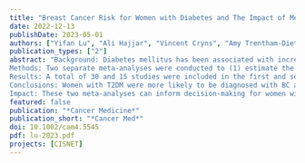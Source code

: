 ```yaml
---
title: "Breast Cancer Risk for Women with Diabetes and The Impact of Metformin – A Meta-analysis"
date: 2022-12-13
publishDate: 2023-05-01
authors: ["Yifan Lu", "Ali Hajjar", "Vincent Cryns", "Amy Trentham-Dietz", "Ronald Gangnon", "Brandy Heckman-Stoddard", "Oguz Alagoz"]
publication_types: ["2"]
abstract: "Background: Diabetes mellitus has been associated with increased breast cancer (BC) risk; however, the magnitude of this effect is uncertain. This study focused on BC risk for women with type 2 diabetes mellitus (T2DM). 
Methods: Two separate meta-analyses were conducted to (1) estimate the relative risk (RR) of BC for women with T2DM and (2) to evaluate the risk of BC for women with T2DM associated with the use of metformin, a common diabetes treatment. In addition, subgroup analyses adjusting for obesity as measured by body-mass-index (BMI) and menopausal status were also performed. Studies were identified via PubMed/Scopus database and manual search through April 2021. 
Results: A total of 30 and 15 studies were included in the first and second meta-analysis, respectively. The summary RR of BC for women with T2DM was 1.15 (95% confidence interval (CI), 1.09-1.21).  The subgroup analyses adjusting BMI and adjusting BMI and menopause resulted in a summary RR of 1.22 (95% CI, 1.15-1.30) and 1.20 (95% CI, 1.05-1.36), respectively.  For women with T2DM, the summary RR of BC was 0.82 (95% CI, 0.60-1.12) for metformin users compared with non-metformin users. 
Conclusions: Women with T2DM were more likely to be diagnosed with BC and this association was strengthened by adjusting for BMI and menopausal status. No statistically significant reduction of BC risk was observed among metformin users.
Impact: These two meta-analyses can inform decision-making for women with type 2 diabetes regarding their use of metformin and use of screening mammography for early detection of breast cancer."
featured: false
publication: "*Cancer Medicine*"
publication_short: "*Cancer Med*"
doi: 10.1002/cam4.5545
pdf: lu-2023.pdf
projects: [CISNET]
---
```



